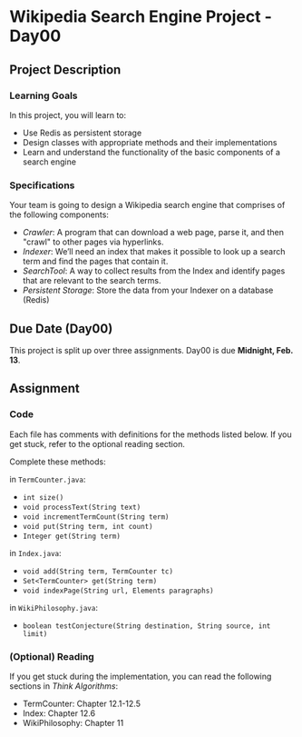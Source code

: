 # Wikipedia Search Engine Project - Day00

## Project Description

### Learning Goals

In this project, you will learn to:

* Use Redis as persistent storage
* Design classes with appropriate methods and their implementations
* Learn and understand the functionality of the basic components of a search engine

### Specifications

Your team is going to design a Wikipedia search engine that comprises of the following components:

* *Crawler*: A program that can download a web page, parse it, and then "crawl" to other pages via hyperlinks.
* *Indexer*: We’ll need an index that makes it possible to look up a search term and find the pages that contain it.
* *SearchTool*: A way to collect results from the Index and identify pages that are relevant to the search terms.
* *Persistent Storage*: Store the data from your Indexer on a database (Redis)

## Due Date (Day00)

This project is split up over three assignments.  Day00 is due **Midnight, Feb. 13**.

## Assignment

### Code

Each file has comments with definitions for the methods listed below.  If you get stuck, refer to the optional reading section.

Complete these methods:

in `TermCounter.java`:

* `int size()`
* `void processText(String text)`
* `void incrementTermCount(String term)`
* `void put(String term, int count)`
* `Integer get(String term)`

in `Index.java`:

* `void add(String term, TermCounter tc)`
* `Set<TermCounter> get(String term)`
* `void indexPage(String url, Elements paragraphs)`

in `WikiPhilosophy.java`:

* `boolean testConjecture(String destination, String source, int limit)`

### (Optional) Reading

If you get stuck during the implementation, you can read the following sections in *Think Algorithms*:

* TermCounter: Chapter 12.1-12.5
* Index: Chapter 12.6
* WikiPhilosophy: Chapter 11

